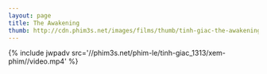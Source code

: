 ```yaml
---
layout: page
title: The Awakening
thumb: http://cdn.phim3s.net/images/films/thumb/tinh-giac-the-awakening-2011.jpg
---
```

{% include jwpadv src='//phim3s.net/phim-le/tinh-giac_1313/xem-phim//video.mp4' %}